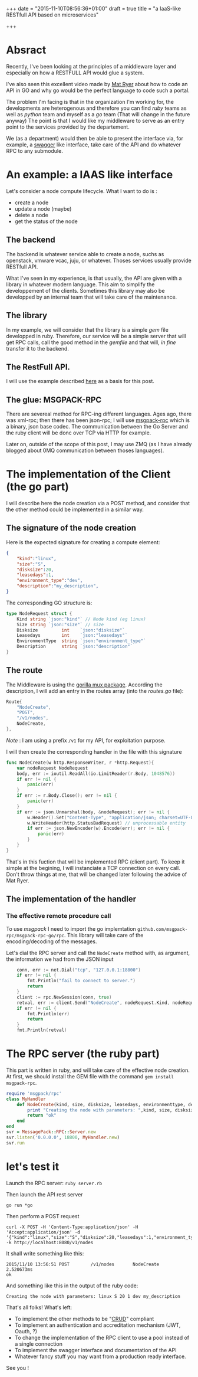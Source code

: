 +++
date = "2015-11-10T08:56:36+01:00"
draft = true
title = "a IaaS-like RESTfull API based on microservices"

+++

# Absract

Recently, I've been looking at the principles of a middleware layer and especially on how a RESTFULL API would glue a system.

I've also seen this excellent video made by [Mat Ryer](https://www.youtube.com/watch?v=tIm8UkSf6RA&list=PLDWZ5uzn69ezRJYeWxYNRMYebvf8DerHd) about how to code an API in GO and why go would be the perfect language to code such a portal.

The problem I'm facing is that in the organization I'm working for, the developments are heterogenous and therefore you can find *ruby* teams as well as *python* team and myself as a *go* team (That will change in the future anyway)
The point is that I would like my middleware to serve as an entry point to the services provided by the departement.

We (as a department) would then be able to present the interface via, for example, a [swagger](http://swagger.io) like interface, take care of the API and do whatever RPC to any submodule.

# An example: a IAAS like interface

Let's consider a node compute lifecycle.
What I want to do is :

* create a node
* update a node (maybe)
* delete a node
* get the status of the node

## The backend

The backend is whatever service able to create a node, suchs as openstack, vmware vcac, juju, or whatever. 
Thoses services usually provide RESTfull API.

What I've seen in my experience, is that usually, the API are given with a library in whatever modern language. 
This aim to simplify the developpement of the clients.
Sometimes this library may also be developped by an internal team that will take care of the maintenance.

## The library

In my example, we will consider that the library is a simple _gem_ file developped in ruby. 
Therefore, our service will be a simple server that will get RPC calls, call the good method in the _gemfile_ 
and that will, _in fine_ transfer it to the backend.

## The RestFull API.

I will use the example described [here](http://thenewstack.io/make-a-restful-json-api-go/) as a basis for this post.

## The glue: MSGPACK-RPC

There are severeal method for RPC-ing different languages. Ages ago, there was xml-rpc; then there has been json-rpc; 
I will use [msgpack-rpc](https://github.com/msgpack-rpc/msgpack-rpc) which is a binary, json base codec.
The communication between the Go Server and the ruby client will be donc over TCP via HTTP for example.

Later on, outside of the scope of this post, I may use ZMQ (as I have already blogged about 0MQ communication between thoses languages).

# The implementation of the Client (the go part)

I will describe here the node creation via a POST method, and consider that the other method could be implemented in a similar way.

## The signature of the node creation

Here is the expected signature for creating a compute element:

```json
{
    "kind":"linux",
    "size":"S",
    "disksize":20,
    "leasedays":1,
    "environment_type":"dev",
    "description":"my_description",
}
```

The corresponding GO structure is:

```go
type NodeRequest struct {
    Kind string `json:"kind"` // Node kind (eg linux)
    Size string `json:"size"` // size
    Disksize         int    `json:"disksize"`
    Leasedays        int    `json:"leasedays"`
    EnvironmentType  string `json:"environment_type"`
    Description      string `json:"description"`
}
```

## The route

The Middleware is using the [gorilla mux package](http://www.gorillatoolkit.org/pkg/mux). 
According the description, I will add an entry in the routes array (into the _routes.go_ file):

```go
Route{
    "NodeCreate",
    "POST",
    "/v1/nodes",
    NodeCreate,
},
```

*Note* : I am using a prefix `/v1` for my API, for exploitation purpose.

I will then create the corresponding handler in the file with this signature

```go
func NodeCreate(w http.ResponseWriter, r *http.Request){
    var nodeRequest NodeRequest
    body, err := ioutil.ReadAll(io.LimitReader(r.Body, 1048576))
    if err != nil {
        panic(err)
    }
    if err := r.Body.Close(); err != nil {
        panic(err)
    }
    if err := json.Unmarshal(body, &nodeRequest); err != nil {
        w.Header().Set("Content-Type", "application/json; charset=UTF-8")
        w.WriteHeader(http.StatusBadRequest) // unprocessable entity
        if err := json.NewEncoder(w).Encode(err); err != nil {
            panic(err)
        }
    }    
}
```

That's in this fuction that will be implemented RPC (client part). To keep it simple at the begining, 
I will instanciate a TCP connection on every call.
Don't throw things at me, that will be changed later following the advice of Mat Ryer.

## The implementation of the handler

### The effective remote procedure call

To use _msgpack_ I need to import the go implemtation `github.com/msgpack-rpc/msgpack-rpc-go/rpc`.
This library will take care of the encoding/decoding of the messages.

Let's dial the RPC server and call the `NodeCreate` method with, as argument, the information we had from the JSON input

```go
    conn, err := net.Dial("tcp", "127.0.0.1:18800")
    if err != nil {
        fmt.Println("fail to connect to server.")
        return
    }
    client := rpc.NewSession(conn, true)
    retval, err := client.Send("NodeCreate", nodeRequest.Kind, nodeRequest.Size, nodeRequest.Disksize, nodeRequest.Leasedays, nodeRequest.EnvironmentType, nodeRequest.Description)
    if err != nil {
        fmt.Println(err)
        return
    }
    fmt.Println(retval)
```
# The RPC server (the ruby part)

This part is written in ruby, and will take care of the effective node creation.
At first, we should install the GEM file with the command `gem install msgpack-rpc`.

```ruby
require 'msgpack/rpc'
class MyHandler
    def NodeCreate(kind, size, disksize, leasedays, environmenttype, description) 
        print "Creating the node with parameters: ",kind, size, disksize, leasedays, environmenttype, description
        return "ok"
    end
end
svr = MessagePack::RPC::Server.new
svr.listen('0.0.0.0', 18800, MyHandler.new)
svr.run
```

# let's test it

Launch the RPC server:
`ruby server.rb`

Then launch the API rest server

`go run *go`

Then perform a POST request

```shell
curl -X POST -H 'Content-Type:application/json' -H 'Accept:application/json' -d '{"kind":"linux","size":"S","disksize":20,"leasedays":1,"environment_type":"dev","description":"my_description"}' -k http://localhost:8080/v1/nodes
```

It shall write something like this: 
```
2015/11/10 13:56:51 POST        /v1/nodes       NodeCreate      2.520673ms
ok
```

And something like this in the output of the ruby code:
```
Creating the node with parameters: linux S 20 1 dev my_description
```

That's all folks! What's left:

* To implement the other methods to be "[CRUD](https://en.wikipedia.org/wiki/Create,_read,_update_and_delete)" compliant
* To implement an authentication and accreditation mechanism (JWT, Oauth, ?)
* To change the implementation of the RPC client to use a pool instead of a single connection
* To implement the swagger interface and documentation of the API
* Whatever fancy stuff you may want from a production ready interface.

See you !
